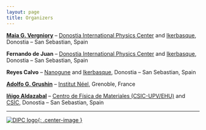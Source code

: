 ```yaml
---
layout: page
title: Organizers
---
```


[**Maia G. Vergniory**](http://dipc.ehu.es/maiagv) – [Donostia International Physics Center](http://dipc.ehu.es/) and [Ikerbasque](https://www.ikerbasque.net/en), Donostia – San Sebastian, Spain

**Fernando de Juan** – [Donostia International Physics Center](http://dipc.ehu.es/) and [Ikerbasque](https://www.ikerbasque.net/en), Donostia – San Sebastian, Spain

**Reyes Calvo** – [Nanogune](https://www.nanogune.eu/) and [Ikerbasque](http://www.ikerbasque.net/en), Donostia – San Sebastian, Spain

[**Adolfo G. Grushin**](http://perso.neel.cnrs.fr/adolfo.grushin/) – [Institut Néel](http://neel.cnrs.fr/), Grenoble, France

[**Iñigo Aldazabal**](http://cfm.ehu.es/team/inigo-aldazabal-mensa/) – [Centro de Física de Materiales (CSIC-UPV/EHU)](http://cfm.ehu.es) and [CSIC](https://www.csic.es/), Donostia – San Sebastian, Spain

---

[![DIPC logo](../img/logo-dipc.png){: .center-image }](http://dipc.ehu.es)
